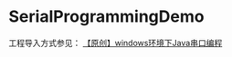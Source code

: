 # SerialProgrammingDemo

工程导入方式参见： [【原创】windows环境下Java串口编程](https://www.cnblogs.com/freedreamnight/p/15005661.html)
